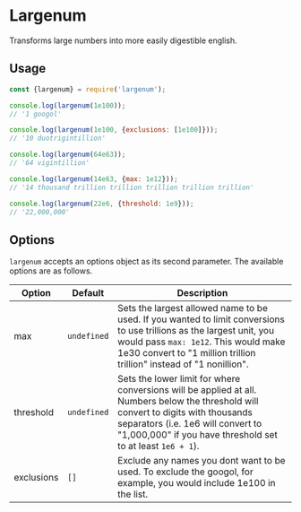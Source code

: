 # Largenum

Transforms large numbers into more easily digestible english.

## Usage

```js
const {largenum} = require('largenum');

console.log(largenum(1e100));
// '1 googol'

console.log(largenum(1e100, {exclusions: [1e100]}));
// '10 duotrigintillion'

console.log(largenum(64e63));
// '64 vigintillion'

console.log(largenum(14e63, {max: 1e12}));
// '14 thousand trillion trillion trillion trillion trillion'

console.log(largenum(22e6, {threshold: 1e9}));
// '22,000,000'
```

## Options

`largenum` accepts an options object as its second parameter. The available options are as follows.

Option        | Default     | Description
------------- |-------------| ---
max           | `undefined` | Sets the largest allowed name to be used. If you wanted to limit conversions to use trillions as the largest unit, you would pass `max: 1e12`. This would make 1e30 convert to "1 million trillion trillion" instead of "1 nonillion".
threshold     | `undefined` | Sets the lower limit for where conversions will be applied at all. Numbers below the threshold will convert to digits with thousands separators (i.e. 1e6 will convert to "1,000,000" if you have threshold set to at least `1e6 + 1`).
exclusions    | `[]`        | Exclude any names you dont want to be used. To exclude the googol, for example, you would include 1e100 in the list.
